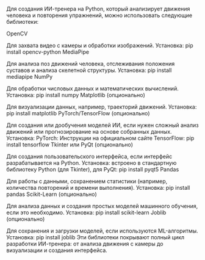 Для создания ИИ-тренера на Python, который анализирует движения человека и повторения упражнений, можно использовать следующие библиотеки:

OpenCV

Для захвата видео с камеры и обработки изображений.
Установка: pip install opencv-python
MediaPipe

Для анализа поз движений человека, отслеживания положения суставов и анализа скелетной структуры.
Установка: pip install mediapipe
NumPy

Для обработки числовых данных и математических вычислений.
Установка: pip install numpy
Matplotlib (опционально)

Для визуализации данных, например, траекторий движений.
Установка: pip install matplotlib
PyTorch/TensorFlow (опционально)

Для создания или дообучения моделей ИИ, если нужен сложный анализ движений или прогнозирование на основе собранных данных.
Установка:
PyTorch: Инструкции на официальном сайте
TensorFlow: pip install tensorflow
Tkinter или PyQt (опционально)

Для создания пользовательского интерфейса, если интерфейс разрабатывается на Python.
Установка: встроено в стандартную библиотеку Python (для Tkinter), для PyQt: pip install pyqt5
Pandas

Для работы с данными, сохранением статистики (например, количества повторений и времени выполнения).
Установка: pip install pandas
Scikit-Learn (опционально)

Для анализа данных и создания простых моделей машинного обучения, если это необходимо.
Установка: pip install scikit-learn
Joblib (опционально)

Для сохранения и загрузки моделей, если используются ML-алгоритмы.
Установка: pip install joblib
Эти библиотеки покрывают полный цикл разработки ИИ-тренера: от анализа движения с камеры до визуализации и создания интерфейса.
